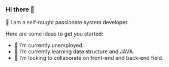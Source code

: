 ### Hi there 👋 
:sparkling_heart: I am a self-taught passionate system developer. 


Here are some ideas to get you started:

- 🔭 I’m currently unemployed.
- 🌱 I’m currently learning data structure and JAVA.
- 👯 I’m looking to collaborate on front-end and back-end field.
<!---
- 🤔 I’m looking for help with ...
- 💬 Ask me about ...
- 📫 How to reach me: ...
- 😄 Pronouns: ...
- ⚡ Fun fact: ...
-->
